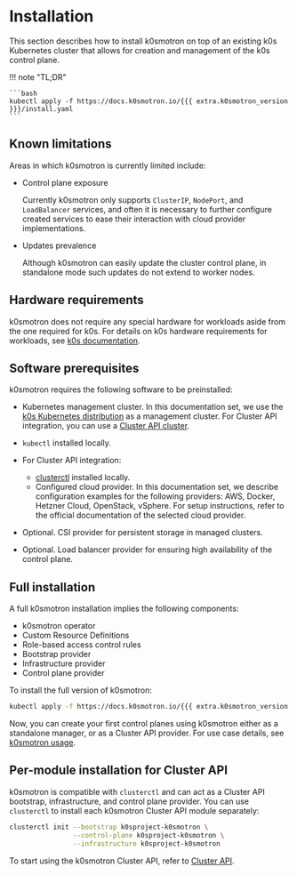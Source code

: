 # Installation

This section describes how to install k0smotron on top of an existing k0s
Kubernetes cluster that allows for creation and management of the k0s
control plane.

!!! note "TL;DR"

    ```bash
    kubectl apply -f https://docs.k0smotron.io/{{{ extra.k0smotron_version }}}/install.yaml
    ```

## Known limitations

Areas in which k0smotron is currently limited include:

* Control plane exposure

    Currently k0smotron only supports `ClusterIP`, `NodePort`, and
    `LoadBalancer` services, and often it is necessary to further configure
    created services to ease their interaction with cloud provider
    implementations.

* Updates prevalence

    Although k0smotron can easily update the cluster control plane, in
    standalone mode such updates do not extend to worker nodes.

## Hardware requirements

k0smotron does not require any special hardware for workloads aside from
the one required for k0s. For details on k0s hardware requirements for
workloads, see [k0s documentation](https://docs.k0sproject.io/stable/system-requirements/).

## Software prerequisites

k0smotron requires the following software to be preinstalled:

* Kubernetes management cluster.
  In this documentation set, we use the
  [k0s Kubernetes distribution](https://docs.k0sproject.io/stable/install/)
  as a management cluster.
  For Cluster API integration, you can use a
  [Cluster API cluster](https://cluster-api.sigs.k8s.io/reference/glossary.html#management-cluster).
* `kubectl` installed locally.
* For Cluster API integration:

  * [clusterctl](https://cluster-api.sigs.k8s.io/user/quick-start.html#install-clusterctl)
    installed locally.
  * Configured cloud provider. In this documentation set, we describe
    configuration examples for the following providers: AWS, Docker,
    Hetzner Cloud, OpenStack, vSphere. For setup instructions, refer to the
    official documentation of the selected cloud provider.

* Optional. CSI provider for persistent storage in managed clusters.
* Optional. Load balancer provider for ensuring high availability of the
  control plane.

## Full installation

A full k0smotron installation implies the following components:

* k0smotron operator
* Custom Resource Definitions
* Role-based access control rules
* Bootstrap provider
* Infrastructure provider
* Control plane provider

To install the full version of k0smotron:

```bash
kubectl apply -f https://docs.k0smotron.io/{{{ extra.k0smotron_version }}}/install.yaml
```

Now, you can create your first control planes using k0smotron either as a
standalone manager, or as a Cluster API provider. For use case details, see
[k0smotron usage](usage-overview.md).

## Per-module installation for Cluster API

k0smotron is compatible with `clusterctl` and can act as a Cluster API
bootstrap, infrastructure, and control plane provider. You can use
`clusterctl` to install each k0smotron Cluster API module separately:

```bash
clusterctl init --bootstrap k0sproject-k0smotron \
                --control-plane k0sproject-k0smotron \
                --infrastructure k0sproject-k0smotron
```

To start using the k0smotron Cluster API, refer to [Cluster API](cluster-api.md).
